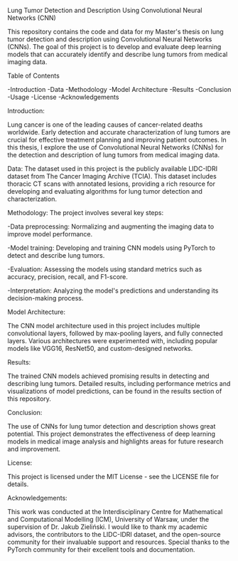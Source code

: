 Lung Tumor Detection and Description Using Convolutional Neural Networks (CNN)

This repository contains the code and data for my Master's thesis on lung tumor detection and description using Convolutional Neural Networks (CNNs). 
The goal of this project is to develop and evaluate deep learning models that can accurately identify and describe lung tumors from medical imaging data.

Table of Contents

-Introduction
-Data
-Methodology
-Model Architecture
-Results
-Conclusion
-Usage
-License
-Acknowledgements

Introduction:

Lung cancer is one of the leading causes of cancer-related deaths worldwide. 
Early detection and accurate characterization of lung tumors are crucial for effective treatment planning and improving patient outcomes. 
In this thesis, I explore the use of Convolutional Neural Networks (CNNs) for the detection and description of lung tumors from medical imaging data.

Data:
The dataset used in this project is the publicly available LIDC-IDRI dataset from The Cancer Imaging Archive (TCIA). 
This dataset includes thoracic CT scans with annotated lesions, providing a rich resource for developing and evaluating algorithms for lung tumor detection and characterization.

Methodology:
The project involves several key steps:

-Data preprocessing: Normalizing and augmenting the imaging data to improve model performance.

-Model training: Developing and training CNN models using PyTorch to detect and describe lung tumors.

-Evaluation: Assessing the models using standard metrics such as accuracy, precision, recall, and F1-score.

-Interpretation: Analyzing the model's predictions and understanding its decision-making process.

Model Architecture:

The CNN model architecture used in this project includes multiple convolutional layers, followed by max-pooling layers, and fully connected layers. 
Various architectures were experimented with, including popular models like VGG16, ResNet50, and custom-designed networks.

Results:

The trained CNN models achieved promising results in detecting and describing lung tumors. 
Detailed results, including performance metrics and visualizations of model predictions, can be found in the results section of this repository.

Conclusion:

The use of CNNs for lung tumor detection and description shows great potential. 
This project demonstrates the effectiveness of deep learning models in medical image analysis and highlights areas for future research and improvement.

License:

This project is licensed under the MIT License - see the LICENSE file for details.

Acknowledgements:

This work was conducted at the Interdisciplinary Centre for Mathematical and Computational Modelling (ICM), University of Warsaw, under the supervision of Dr. Jakub Zieliński. 
I would like to thank my academic advisors, the contributors to the LIDC-IDRI dataset, and the open-source community for their invaluable support and resources. 
Special thanks to the PyTorch community for their excellent tools and documentation.

